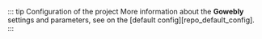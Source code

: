 ::: tip Configuration of the project
More information about the **Gowebly** settings and parameters, see on the [default config][repo_default_config].
:::